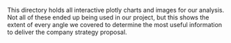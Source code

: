 This directory holds all interactive plotly charts and images for our analysis. Not all of these ended up being used in our project, but this shows the extent of every angle we covered to determine the most useful information to deliver the company strategy proposal. 